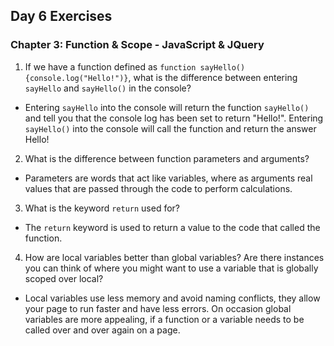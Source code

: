 ## Day 6 Exercises

### Chapter 3: Function & Scope - JavaScript & JQuery

1. If we have a function defined as `function sayHello(){console.log("Hello!")}`, what is the difference between entering `sayHello` and `sayHello()` in the console?
- Entering `sayHello` into the console will return the function `sayHello()` and tell you that the console log has been set to return "Hello!". Entering `sayHello()` into the console will call the function and return the answer Hello!

2. What is the difference between function parameters and arguments?
- Parameters are words that act like variables, where as arguments real values that are passed through the code to perform calculations.

3. What is the keyword `return` used for?
- The `return` keyword is used to return a value to the code that called the function.

4. How are local variables better than global variables? Are there instances you can think of where you might want to use a variable that is globally scoped over local?
- Local variables use less memory and avoid naming conflicts, they allow your page to run faster and have less errors. On occasion global variables are more appealing, if a function or a variable needs to be called over and over again on a page.
